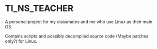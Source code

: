 TI_NS_TEACHER
====
A personal project for my classmates and me who use Linux as their main OS. 

Contains scripts and possibly decompiled source code (Maybe patches only?) for Linux.
